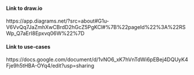 <h4>Link to draw.io</h4>https://app.diagrams.net/?src=about#G1u-V6VvQq7JaZmhXwCBrdD2hGcZ5PgKCl#%7B%22pageId%22%3A%22RSWp_Q7aErI8Epxvq06W%22%7D

<h4>Link to use-cases</h4>https://docs.google.com/document/d/1vNO6_xK7hVnTdWi6pEBej4DQUyK4Fje9h5tHBA-OYq4/edit?usp=sharing

